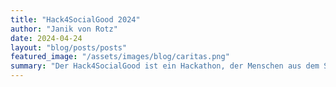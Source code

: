 ```yaml
---
title: "Hack4SocialGood 2024"
author: "Janik von Rotz"
date: 2024-04-24
layout: "blog/posts/posts"
featured_image: "/assets/images/blog/caritas.png"
summary: "Der Hack4SocialGood ist ein Hackathon, der Menschen aus dem Sozialwesen und der IT zusammenbringt um Lösungen für die Anliegen im Digitalisierungbereicht zu entwickeln.  Um an einem Hackathon teil..."
---
```

